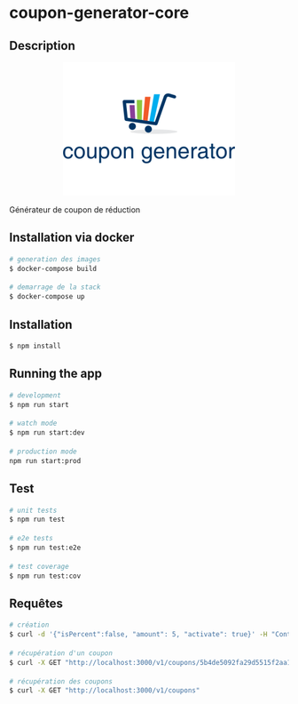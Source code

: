 # coupon-generator-core

## Description

<p align="center">
    <img src="https://github.com/jprecigout/coupon-generator-core/blob/master/coupon.png">
</p>

Générateur de coupon de réduction

## Installation via docker

```bash
# generation des images
$ docker-compose build

# demarrage de la stack
$ docker-compose up
```

## Installation

```bash
$ npm install
```

## Running the app

```bash
# development
$ npm run start

# watch mode
$ npm run start:dev

# production mode
npm run start:prod
```

## Test

```bash
# unit tests
$ npm run test

# e2e tests
$ npm run test:e2e

# test coverage
$ npm run test:cov
```

## Requêtes

```bash
# création
$ curl -d '{"isPercent":false, "amount": 5, "activate": true}' -H "Content-Type: application/json" -X POST http://localhost:3000/v1/coupons

# récupération d'un coupon
$ curl -X GET "http://localhost:3000/v1/coupons/5b4de5092fa29d5515f2aa1f"

# récupération des coupons
$ curl -X GET "http://localhost:3000/v1/coupons"
```
